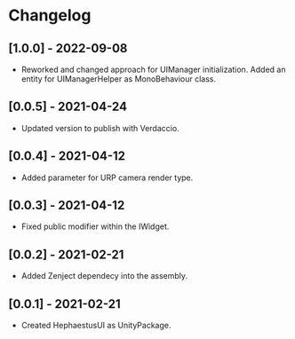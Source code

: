 # Changelog

## [1.0.0] - 2022-09-08
- Reworked and changed approach for UIManager initialization. Added an entity for UIManagerHelper as MonoBehaviour class.

## [0.0.5] - 2021-04-24
- Updated version to publish with Verdaccio.

## [0.0.4] - 2021-04-12
- Added parameter for URP camera render type.

## [0.0.3] - 2021-04-12
- Fixed public modifier within the IWidget.

## [0.0.2] - 2021-02-21
- Added Zenject dependecy into the assembly.

## [0.0.1] - 2021-02-21
- Created HephaestusUI as UnityPackage.
